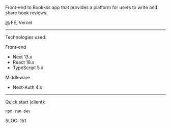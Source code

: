 Front-end to Bookkss app that provides a platform for users to write and share book reviews.

[@](https://bookkss.com) FE, Vercel

---

Technologies used:

Front-end

- Next 13.x
- React 18.x
- TypeScript 5.x

Middleware

- Next-Auth 4.x

---

Quick start (client):

```
npm run dev
```

SLOC: 151
